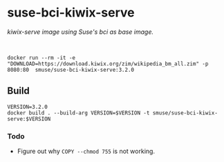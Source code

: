 # suse-bci-kiwix-serve
*kiwix-serve image using Suse's bci as base image.*

<br>

```console
docker run --rm -it -e "DOWNLOAD=https://download.kiwix.org/zim/wikipedia_bm_all.zim" -p 8080:80  smuse/suse-bci-kiwix-serve:3.2.0
```

## Build

```console
VERSION=3.2.0
docker build . --build-arg VERSION=$VERSION -t smuse/suse-bci-kiwix-serve:$VERSION
```


### Todo

- Figure out why `COPY --chmod 755` is not working.